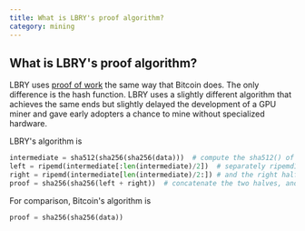 ```yaml
---
title: What is LBRY's proof algorithm?
category: mining
---
```


## What is LBRY's proof algorithm?

LBRY uses [proof of work](https://en.bitcoin.it/wiki/Proof_of_work) the same way that Bitcoin does. The
only difference is the hash function. LBRY uses a slightly different algorithm that achieves the same 
ends but slightly delayed the development of a GPU miner and gave early adopters a chance to 
mine without specialized hardware.

LBRY's algorithm is

```python
intermediate = sha512(sha256(sha256(data)))  # compute the sha512() of the double-sha256() of the data
left = ripemd(intermediate[:len(intermediate)/2])  # separately ripemd160 the left half
right = ripemd(intermediate[len(intermediate)/2:]) # and the right half
proof = sha256(sha256(left + right))  # concatenate the two halves, and double-sha256() it again
```

For comparison, Bitcoin's algorithm is 

```python
proof = sha256(sha256(data))
```

